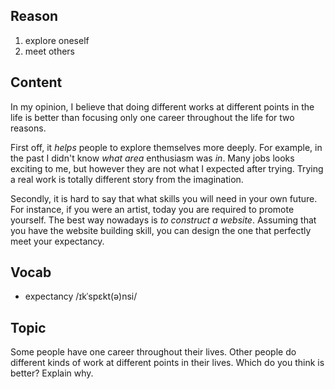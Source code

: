 ## Reason
1. explore oneself
2. meet others

## Content
In my opinion, I believe that doing different works at different points in the life is better than focusing only one career throughout the life for two reasons.

First off, it *helps* people to explore themselves more deeply. For example, in the past I didn't know *what area* enthusiasm was *in*. Many jobs looks exciting to me, but however they are not what I expected after trying. Trying a real work is totally different story from the imagination.

Secondly, it is hard to say that what skills you will need in your own future. For instance, if you were an artist, today you are required to promote yourself. The best way nowadays is *to construct a website*. Assuming that you have the website building skill, you can design the one that perfectly meet your expectancy.

## Vocab
- expectancy /ɪkˈspɛkt(ə)nsi/ 

## Topic
Some people have one career throughout their lives. Other people do different kinds of work at different points in their lives. Which do you think is better? Explain why.